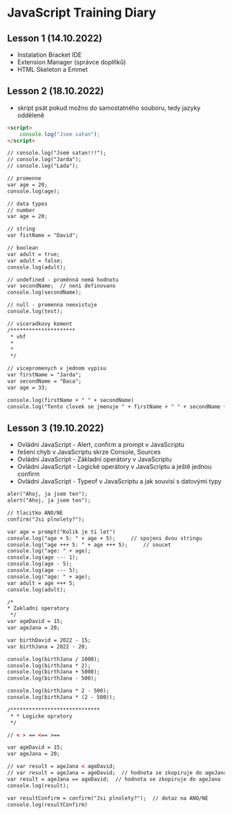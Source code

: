 # JavaScript Training Diary

## Lesson 1 (14.10.2022)

* Instalation Bracket IDE
* Extension Manager (správce doplňků)
* HTML Skeleton a Emmet

## Lesson 2 (18.10.2022)

* skript psát pokud možno do samostatného souboru, tedy jazyky odděleně
```html
<script>
    console.log("Jsem satan");
</script>
```

```html
// console.log("Jsem satan!!!");
// console.log("Jarda");
// console.log("Lada");
```

```html
// promenne
var age = 20;
console.log(age);
```

```html
// data types
// number
var age = 20;

// string
var fistName = "David";

// boolean
var adult = true;
var adult = false;
console.log(adult);

// undefined - proměnná nemá hodnotu
var secondName;  // neni definovano
console.log(secondName);

// null - promenna neexistuje
console.log(test);
```
```html
// viceradkovy koment
/*********************
 * vhf
 *
 *
 */
```

```html
// vicepromenych v jednom vypisu
var firstName = "Jarda";
var secondName = "Baca";
var age = 33;

console.log(firstName + " " + secondName)
console.log("Tento clovek se jmenuje " + firstName + " " + secondName + " a je mu " + age + " let")
```

## Lesson 3 (19.10.2022)

* Ovládni JavaScript - Alert, confirm a prompt v JavaScriptu
* řešení chyb v JavaScriptu skrze Console, Sources
* Ovládni JavaScript - Základní operátory v JavaScriptu
* Ovládni JavaScript - Logické operátory v JavaScriptu a ještě jednou confirm
* Ovládni JavaScript - Typeof v JavaScriptu a jak souvisí s datovými typy

```html
aler("Ahoj, ja jsem ten");
alert("Ahoj, ja jsem ten");
```

```html
// tlacitko ANO/NE
confirm("Jsi plnolety?");
```

```html
var age = prompt("Kolik je ti let")
console.log("age + 5: " + age + 5);     // spojeni dvou stringu
console.log("age +++ 5: " + age +++ 5);     // soucet
console.log("age: " + age);
console.log(age --- 1);
console.log(age - 5);
console.log(age --- 5);
console.log("age: " + age);
var adult = age +++ 5;
console.log(adult);
```

```html
/*
* Zakladni operatory
 */
var ageDavid = 15;
var ageJana = 20;

var birthDavid = 2022 - 15;
var birthJana = 2022 - 20;

console.log(birthJana / 1000);
console.log(birthJana * 2);
console.log(birthJana + 5000);
console.log(birthJana - 500);

console.log(birthJana * 2 - 500);
console.log(birthJana * (2 - 500));
```

```html
/*****************************
 * * Logicke opratory
 */

// < > == <== >==

var ageDavid = 15;
var ageJana = 20;

// var result = ageJana < ageDavid;
// var result = ageJana = ageDavid;  // hodnota se zkopiruje do ageJana
var result = ageJana == ageDavid;  // hodnota se zkopiruje do ageJana
console.log(result);

var resultConfirm = confirm("Jsi plnolety?");  // dotaz na ANO/NE
console.log(resultConfirm)
```